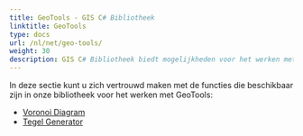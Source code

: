 ```yaml
---
title: GeoTools - GIS C# Bibliotheek
linktitle: GeoTools
type: docs
url: /nl/net/geo-tools/
weight: 30
description: GIS C# Bibliotheek biedt mogelijkheden voor het werken met GeoTools, zoals bijvoorbeeld Voronoi Diagram en tegelgeneratie.
---
```


In deze sectie kunt u zich vertrouwd maken met de functies die beschikbaar zijn in onze bibliotheek voor het werken met GeoTools:

- [Voronoi Diagram](/gis/nl/net/geo-tools/voronoi-diagram/)
- [Tegel Generator](/gis/nl/net/geo-tools/generator-of-tiles/)
